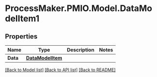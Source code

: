 # ProcessMaker.PMIO.Model.DataModelItem1
## Properties

Name | Type | Description | Notes
------------ | ------------- | ------------- | -------------
**Data** | [**DataModelItem**](DataModelItem.md) |  | 

[[Back to Model list]](../README.md#documentation-for-models) [[Back to API list]](../README.md#documentation-for-api-endpoints) [[Back to README]](../README.md)

